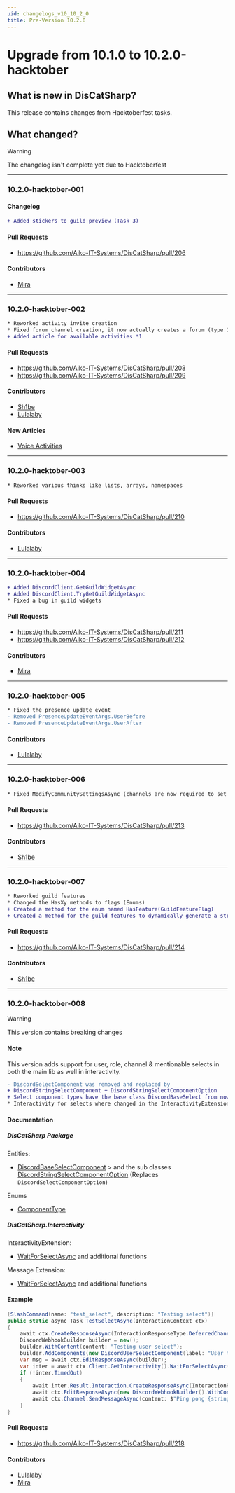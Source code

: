 ```yaml
---
uid: changelogs_v10_10_2_0
title: Pre-Version 10.2.0
---
```


# Upgrade from **10.1.0** to **10.2.0-hacktober**

## What is new in DisCatSharp?
This release contains changes from Hacktoberfest tasks.

## What changed?

> [!WARNING]
 > The changelog isn't complete yet due to Hacktoberfest

____

### 10.2.0-hacktober-001

#### Changelog
```diff
+ Added stickers to guild preview (Task 3)
```

#### Pull Requests
- https://github.com/Aiko-IT-Systems/DisCatSharp/pull/206

#### Contributors
- [Mira](https://github.com/TheXorog)

____

### 10.2.0-hacktober-002

```diff
* Reworked activity invite creation
* Fixed forum channel creation, it now actually creates a forum (type 15) channel
+ Added article for available activities *1
```

#### Pull Requests
- https://github.com/Aiko-IT-Systems/DisCatSharp/pull/208
- https://github.com/Aiko-IT-Systems/DisCatSharp/pull/209

#### Contributors
- [Sh1be](https://github.com/xMaxximum)
- [Lulalaby](https://github.com/Lulalaby)

#### New Articles
- [Voice Activities](xref:misc_voice_activities)

____

### 10.2.0-hacktober-003

```diff
* Reworked various thinks like lists, arrays, namespaces
```

#### Pull Requests
- https://github.com/Aiko-IT-Systems/DisCatSharp/pull/210

#### Contributors
- [Lulalaby](https://github.com/Lulalaby)

____

### 10.2.0-hacktober-004

```diff
+ Added DiscordClient.GetGuildWidgetAsync
+ Added DiscordClient.TryGetGuildWidgetAsync
* Fixed a bug in guild widgets
```

#### Pull Requests
- https://github.com/Aiko-IT-Systems/DisCatSharp/pull/211
- https://github.com/Aiko-IT-Systems/DisCatSharp/pull/212

#### Contributors
- [Mira](https://github.com/TheXorog)

____

### 10.2.0-hacktober-005

```diff
* Fixed the presence update event
- Removed PresenceUpdateEventArgs.UserBefore
- Removed PresenceUpdateEventArgs.UserAfter
```

#### Contributors
- [Lulalaby](https://github.com/Lulalaby)

____

### 10.2.0-hacktober-006

```diff
* Fixed ModifyCommunitySettingsAsync (channels are now required to set when modifying the community state)
```

#### Pull Requests
- https://github.com/Aiko-IT-Systems/DisCatSharp/pull/213

#### Contributors
- [Sh1be](https://github.com/xMaxximum)

____

### 10.2.0-hacktober-007

```diff
* Reworked guild features
* Changed the HasXy methods to flags (Enums)
+ Created a method for the enum named HasFeature(GuildFeatureFlag)
+ Created a method for the guild features to dynamically generate a string list of features
```

#### Pull Requests
- https://github.com/Aiko-IT-Systems/DisCatSharp/pull/214

#### Contributors
- [Sh1be](https://github.com/xMaxximum)

____

### 10.2.0-hacktober-008

> [!WARNING]
 > This version contains breaking changes

#### Note
This version adds support for user, role, channel & mentionable selects in both the main lib as well in interactivity.

```diff
- DiscordSelectComponent was removed and replaced by
+ DiscordStringSelectComponent + DiscordStringSelectComponentOption
+ Select component types have the base class DiscordBaseSelect from now on
* Interactivity for selects where changed in the InteractivityExtension, as well in the MessageExtension to have an additional required parameter before the timeout override called selectType. You need to specify for which select type you're waiting for
```

#### Documentation

##### DisCatSharp Package

Entities:
- [DiscordBaseSelectComponent](xref:DisCatSharp.Entities.DiscordBaseSelectComponent) > and the sub classes
[DiscordStringSelectComponentOption](xref:DisCatSharp.Entities.DiscordStringSelectComponentOption) (Replaces `DiscordSelectComponentOption`)

Enums
- [ComponentType](xref:DisCatSharp.Enums.ComponentType)

##### DisCatSharp.Interactivity

InteractivityExtension:
- [WaitForSelectAsync](xref:DisCatSharp.Interactivity.InteractivityExtension#DisCatSharp_Interactivity_InteractivityExtension_WaitForSelectAsync_DisCatSharp_Entities_DiscordMessage_DisCatSharp_Entities_DiscordUser_System_String_DisCatSharp_Enums_ComponentType_CancellationToken_) and additional functions

Message Extension:
- [WaitForSelectAsync](xref:DisCatSharp.Interactivity.Extensions.MessageExtensions#DisCatSharp_Interactivity_Extensions_MessageExtensions_WaitForSelectAsync_DisCatSharp_Entities_DiscordMessage_DisCatSharp_Entities_DiscordUser_System_String_DisCatSharp_Enums_ComponentType_CancellationToken_) and additional functions

#### Example
```cs
[SlashCommand(name: "test_select", description: "Testing select")]
public static async Task TestSelectAsync(InteractionContext ctx)
{
	await ctx.CreateResponseAsync(InteractionResponseType.DeferredChannelMessageWithSource, new DiscordInteractionResponseBuilder().AsEphemeral());
	DiscordWebhookBuilder builder = new();
	builder.WithContent(content: "Testing user select");
	builder.AddComponents(new DiscordUserSelectComponent(label: "User to select", custom_id: "select_test_001", min_options: 1, max_options: 2, disabled: false));
	var msg = await ctx.EditResponseAsync(builder);
	var inter = await ctx.Client.GetInteractivity().WaitForSelectAsync(message: msg, id: "select_test_001", selectType: ComponentType.UserSelect, timespan: TimeSpan.FromSeconds(30));
	if (!inter.TimedOut)
	{
		await inter.Result.Interaction.CreateResponseAsync(InteractionResponseType.DeferredMessageUpdate);
		await ctx.EditResponseAsync(new DiscordWebhookBuilder().WithContent(content: $"Selected {string.Join(" & ", inter.Result.Values)}"));
		await ctx.Channel.SendMessageAsync(content: $"Ping pong {string.Join(" & ", inter.Result.Interaction.Data.Resolved.Users.Values.Select(x => x.Mention))}");
	}
}
```

#### Pull Requests
- https://github.com/Aiko-IT-Systems/DisCatSharp/pull/218

#### Contributors
- [Lulalaby](https://github.com/Lulalaby)
- [Mira](https://github.com/TheXorog)
